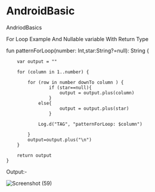 # AndroidBasic
AndriodBasics

For Loop Example And Nullable variable With Return Type 

 fun patternForLoop(number: Int,star:String?=null): String {

        var output = ""

        for (column in 1..number) {

            for (row in number downTo column ) {
                    if (star==null){
                        output = output.plus(column)
                    }
                else{
                        output = output.plus(star)
                    }

                Log.d("TAG", "patternForLoop: $column")

            }
            output=output.plus("\n")
        }

        return output
    }

Output:-

![Screenshot (59)](https://github.com/BhaveshPatel0/AndroidBasic/assets/138680591/0c7816aa-25ea-4f8d-8111-476ab40a4f52)

    
